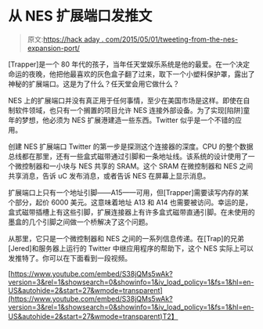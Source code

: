 # 从 NES 扩展端口发推文

> 原文:[https://hack aday . com/2015/05/01/tweeting-from-the-nes-expansion-port/](https://hackaday.com/2015/05/01/tweeting-from-the-nes-expansion-port/)

[Trapper]是一个 80 年代的孩子，当年任天堂娱乐系统是他的最爱。在一个决定命运的夜晚，他把他最喜欢的灰色盒子翻了过来，取下一个小塑料保护罩，露出了神秘的扩展端口。这是为了什么？任天堂会用它做什么？

NES 上的扩展端口并没有真正用于任何事情，至少在美国市场是这样。即使在自制软件领域，也只有一个搁置的项目允许 NES 连接外部设备。为了实现[陷阱]童年的梦想，他必须为 NES 扩展港建造一些东西。Twitter 似乎是一个不错的应用。

创建 NES 扩展端口 Twitter 的第一步是探测这个连接器的深度。CPU 的整个数据总线都在那里，还有一些盒式磁带通过引脚和一条地址线。该系统的设计使用了一个微控制器和一小块与 NES 共享的 SRAM。这个 SRAM 在微控制器和 NES 之间共享消息，告诉 uC 发布消息，或者告诉 NES 在屏幕上显示消息。

扩展端口上只有一个地址引脚——A15——可用，但[Trapper]需要读写内存的某个部分，起价 6000 美元。这意味着地址 A13 和 A14 也需要被访问。幸运的是，盒式磁带插槽上有这些引脚，扩展连接器上有许多盒式磁带直通引脚。在未使用的墨盒的几个引脚之间做一个桥解决了这个问题。

从那里，它只是一个微控制器和 NES 之间的一系列信息传递。在[Trap]的兄弟[Jered]和服务器上运行的 Twitter 中继应用程序的帮助下，这个 NES 实际上可以发推特了。你可以在下面看到一段视频。

[https://www.youtube.com/embed/S38jQMs5wAk?version=3&rel=1&showsearch=0&showinfo=1&iv_load_policy=1&fs=1&hl=en-US&autohide=2&start=27&wmode=transparent](https://www.youtube.com/embed/S38jQMs5wAk?version=3&rel=1&showsearch=0&showinfo=1&iv_load_policy=1&fs=1&hl=en-US&autohide=2&start=27&wmode=transparent)T2】